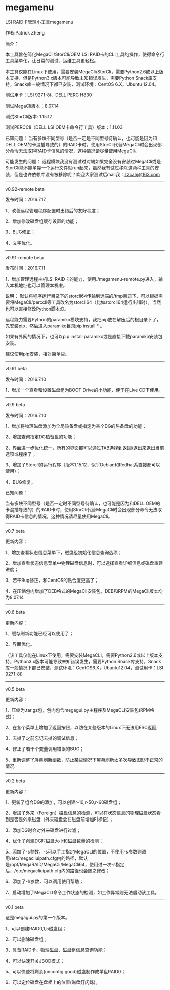 # megamenu
LSI RAID卡管理小工具megamenu

作者:Patrick Zheng

简介：

本工具旨在简化MegaCli/StorCli/OEM LSI RAID卡的CLI工具的操作，使得命令行工具菜单化，让日常的测试、运维工具更轻松。

本工具仅能在Linux下使用，需要安装MegaCli/StorCli，需要Python2.6或以上版本支持，但是Python3.x版本可能导致未知错误发生，需要Python Snack库支持，Snack库一般情况下都已安装，测试环境：CentOS 6.X，Ubuntu 12.04。

测试用卡：LSI 9271-8i、DELL PERC H830

测试MegaCli版本：8.07.14

测试StorCli版本: 1.15.12

测试PERCCli（DELL LSI OEM卡命令行工具）版本：1.11.03

已知问题：
当有多块不同型号（是否一定是不同型号待确认，也可能是因为和DELL
OEM的卡混插导致的）的RAID卡时，使用StorCli代替MegaCli时会出现部分命令无法取得RAID卡信息的情况，这种情况请尽量使用MegaCli。

可能发生的问题：
远程模块我没有测试过对端如果完全没有安装过MegaCli或是StorCli能不能单靠一个运行文件就run起来，虽然我有试过移除这两种工具的安装，但是也许依赖库没有被移除呢？欢迎大家测试后mail我：zzcahj@163.com

----------------------------------------------
v0.92-remote beta

发布时间：2016.7.17

1、改善远程管理程序配置时出错后的友好程度；

2、增加修改磁盘组缓存设置的功能；

3、BUG修正；

4、文字优化。


----------------------------------------------
v0.91-remote beta

发布时间：2016.7.11

1、增加管理远程主机LSI RAID卡的能力，使用./megamenu-remote.py进入，输入本机地址也可以管理本机啦。

说明：
默认将程序运行目录下的storcli64传输到远端的/tmp目录下，可以根据需要将MegaCli/perccli等工具改名为storcli64（比如storcli64运行出错时），当然也可以直接修改Python脚本:D。

远程能力需要Python的paramiko模块支持，我把pip放在解压后的根目录下了，先安装pip，然后进入paramiko目录pip install * 。

如果有外网的情况下，也可以pip install paramiko或是直接下载paramiko安装包安装。

建议使用pip安装，相对简单些。

--------------------------------
v0.91 beta 

发布时间：2016.7.10

1、增加一个查看和设置磁盘组为BOOT Drive的小功能，便于在Live CD下使用。

--------------------------------
v0.9 beta 

发布时间：2016.7.10

1、增加将物理磁盘添加为全局热备盘或指定为某个DG的热备盘的功能；

2、增加查询指定DG热备盘的功能；

2、界面进一步优化统一，所有的界面都可以通过TAB选择到返回/退出来退出当前选项或程序了；

3、增加了Storcli的运行程序（版本1.15.12，似乎Debian和Redhat系直接都可以使用）；

4、BUG修复。

已知问题：

当有多块不同型号（是否一定时不同型号待确认，也可能是因为和DELL
OEM的卡混插导致的）的RAID卡时，使用StorCli代替MegaCli时会出现部分命令无法取得RAID卡信息的情况，这种情况请尽量使用MegaCli。

--------------------------------
v0.7 beta

更新内容：

1、增加查看状态信息菜单下，磁盘组初始化信息查询选项；

2、增加查看状态信息菜单中物理磁盘信息时，可以选择查看详细信息或磁盘重建进度；

3、若干Bug修正，和CentOS的贴合度更高了；

4、在压缩包内增加了DEB格式的MegaCli安装包，DEB和RPM的MegaCli版本均为8.07.14

--------------------------------
v0.6 beta

更新内容：

1、缓存刷新功能已经可以使用了；

2、界面优化。

（该工具仅能在Linux下使用，需要安装MegaCLI，需要Python2.6或以上版本支持，Python3.x版本可能导致未知错误发生，需要Python Snack库支持，Snack库一般情况下都已安装，测试环境：CentOS6.X，Ubuntu12.04，测试用卡：LSI 9271-8i）

--------------------------------
v0.5 beta

更新内容：

1、压缩为.tar.gz包，包内包含megagui.py主程序及MegaCLI安装包(RPM格式)；

2、在各个菜单上增加了返回按钮，以防在某些版本的Linux下无法用ESC返回;

3、去掉了之前忘记去掉的调试信息；

4、修正了若干个变量调用错误的BUG；

5、重新调整了屏幕刷新函数，防止某些情况下屏幕刷新太多次导致图形不正常的情况.

--------------------------------
v0.2 beta

更新内容：

1、更新了组合DG的添加，可以创建r-10,r-50,r-60磁盘组；

2、增加了外来（Foreign）磁盘信息的检测，可以在状态信息的物理磁盘状态看到是否是外来磁盘（外来磁盘会在磁盘前增加F|标记）；

3、添加DG时会对外来磁盘进行过滤；

4、优化了创建DG时磁盘大小和磁盘数量的检测；

5、添加了-s参数，-s可以手工指定MegaCLI的位置，不使用-s参数则调用/etc/megacliuipath.cfg内的路径，默认是/opt/MegaRAID/MegaCli/MegaCli64，使用过一次-s指定后，/etc/megacliuipath.cfg内的路径也会随之修改；

6、添加了-h参数，可以调用使用帮助；

7、启动增加了MegaCLI命令工作状态的检测，如工作异常则无法启动该工具。

--------------------------------
v0.1 beta

这是megagui.py的第一个版本。

1、可以创建RAID0,1,5磁盘组；

2、可以删除磁盘组；

3、具备RAID卡、物理磁盘、磁盘组信息查询功能；

4、可以快速开关JBOD模式；

5、可以快速将剩余(unconfig good)磁盘制作成单盘RAID0；

6、可以定位磁盘在盘柜上的位置(磁盘灯闪烁)。
